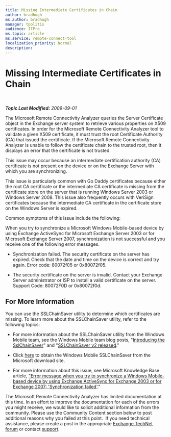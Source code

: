 ```yaml
---
title: Missing Intermediate Certificates in Chain
author: bradhugh
ms.author: bradhugh
manager: tpolitis
audience: ITPro 
ms.topic: article 
ms.service: remote-connect-tool
localization_priority: Normal
description: 
---
```


<div data-xmlns="https://www.w3.org/1999/xhtml">

<div class="topic" data-xmlns="https://www.w3.org/1999/xhtml" data-msxsl="urn:schemas-microsoft-com:xslt" data-cs="https://msdn.microsoft.com/">

<div data-asp="https://msdn2.microsoft.com/asp">

# Missing Intermediate Certificates in Chain

</div>

<div id="mainSection">

<div id="mainBody">

<span> </span>

_**Topic Last Modified:** 2009-09-01_

The Microsoft Remote Connectivity Analyzer queries the Server Certificate object in the Exchange server system to retrieve various properties on X509 certificates. In order for the Microsoft Remote Connectivity Analyzer tool to validate a given X509 certificate, it must trust the root Certificate Authority (CA) that issued the certificate. If the Microsoft Remote Connectivity Analyzer is unable to follow the certificate chain to the trusted root, then it displays an error that the certificate is not trusted.

This issue may occur because an intermediate certification authority (CA) certificate is not present on the device or on the Exchange Server with which you are synchronizing.

This issue is particularly common with Go Daddy certificates because either the root CA certificate or the intermediate CA certificate is missing from the certificate store on the server that is running Windows Server 2003 or Windows Server 2008. This issue also frequently occurs with VeriSign certificates because the intermediate CA certificate in the certificate store on the Windows Server is expired.

Common symptoms of this issue include the following:

When you try to synchronize a Microsoft Windows Mobile-based device by using Exchange ActiveSync for Microsoft Exchange Server 2003 or for Microsoft Exchange Server 2007, synchronization is not successful and you receive one of the following error messages.

  - Synchronization failed. The security certificate on the server has expired. Check that the date and time on the device is correct and try again. Error code: 80072f05 or 0x80072f05.

  - The security certificate on the server is invalid. Contact your Exchange Server administrator or ISP to install a valid certificate on the server. Support Code: 80072F0D or 0x80072f0d.

<div>

## For More Information

You can use the SSLChainSaver utility to determine which certificates are missing. To learn more about the SSLChainSaver utility, refer to the following topics:

  - For more information about the SSLChainSaver utility from the Windows Mobile team, see the Windows Mobile team blog posts, "[Introducing the SslChainSaver](https://go.microsoft.com/fwlink/?linkid=161816)" and "[SSLChainSaver v2 released](https://go.microsoft.com/fwlink/?linkid=161817)."

  - Click [here](https://go.microsoft.com/fwlink/?linkid=161818) to obtain the Windows Mobile SSLChainSaver from the Microsoft download site.

  - For more information about this issue, see Microsoft Knowledge Base article, ["Error message when you try to synchronize a Windows Mobile-based device by using Exchange ActiveSync for Exchange 2003 or for Exchange 2007: 'Synchronization failed'](https://go.microsoft.com/fwlink/?linkid=3052%26kbid=927465)."

The Microsoft Remote Connectivity Analyzer has limited documentation at this time. In an effort to improve the documentation for each of the errors you might receive, we would like to solicit additional information from the community. Please use the Community Content section below to post additional reasons why you failed at this point.  If you need technical assistance, please create a post in the appropriate [Exchange TechNet forum](https://go.microsoft.com/fwlink/?linkid=73420) or contact [support](https://go.microsoft.com/fwlink/?linkid=8158).

</div>

</div>

<span> </span>

</div>

</div>

</div>

